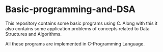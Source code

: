 # Basic-programming-and-DSA

This repository contains some basic programs using C.
Along with this it also contains some application problems of concepts related to Data Structures and Algorithms.

All these programs are implemented in C-Programming Language.

